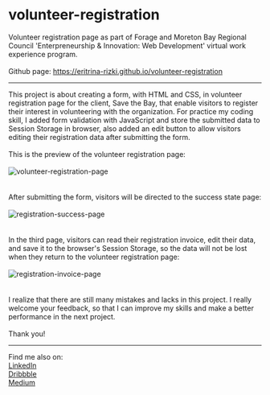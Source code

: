 # volunteer-registration
Volunteer registration page as part of Forage and Moreton Bay Regional Council 'Enterpreneurship &amp; Innovation:  Web Development' virtual work experience program.
<br><br>
Github page: https://eritrina-rizki.github.io/volunteer-registration
<hr>
This project is about creating a form, with HTML and CSS, in volunteer registration page for the client, Save the Bay, that enable visitors to register their interest in volunteering with the organization. For practice my coding skill, I added form validation with JavaScript and store the submitted data to Session Storage in browser, also added an edit button to allow visitors editing their registration data after submitting the form.
<br><br>
This is the preview of the volunteer registration page:
<br><br>
<img src="https://github.com/eritrina-rizki/volunteer-registration/assets/129740560/3b690b17-6801-46eb-8fd4-4f2333c70d88" alt="volunteer-registration-page" />
<br><br><br>
After submitting the form, visitors will be directed to the success state page:
<br><br>
<img src="https://github.com/eritrina-rizki/volunteer-registration/assets/129740560/5b466a6a-89db-416d-aed8-506370fb91a8" alt="registration-success-page" />
<br><br><br>
In the third page, visitors can read their registration invoice, edit their data, and save it to the browser's Session Storage, so the data will not be lost when they return to the volunteer registration page:
<br><br>
<img src="https://github.com/eritrina-rizki/volunteer-registration/assets/129740560/0104d3c3-910f-4306-9859-3c59012f67d4" alt="registration-invoice-page" />
<br><br><br>
I realize that there are still many mistakes and lacks in this project. I really welcome your feedback, so that I can improve my skills and make a better performance in the next project.
<br><br>
Thank you!
<hr>
Find me also on:
<br>
<a href="https://linkedin.com/in/eritrina-rizki-chairani">LinkedIn</a>
<br>
<a href="https://dribbble.com/eritrina_rizki">Dribbble</a>
<br>
<a href="https://medium.com/@eritrina-rizki">Medium</a>
